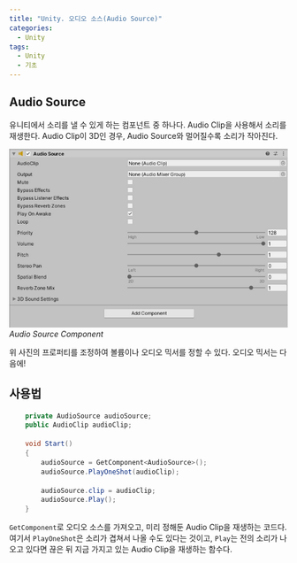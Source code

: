 ```yaml
---
title: "Unity. 오디오 소스(Audio Source)"
categories:
  - Unity
tags:
  - Unity
  - 기초
---
```


## Audio Source

유니티에서 소리를 낼 수 있게 하는 컴포넌트 중 하나다. Audio Clip을 사용해서 소리를 재생한다. Audio Clip이 3D인 경우, Audio Source와 멀어질수록 소리가 작아진다.

![2](/assets/images/unity/unity.audiosource.jpg)
_Audio Source Component_

위 사진의 프로퍼티를 조정하여 볼륨이나 오디오 믹서를 정할 수 있다. 오디오 믹서는 다음에!

## 사용법

```c#
    private AudioSource audioSource;
    public AudioClip audioClip;

    void Start()
    {
        audioSource = GetComponent<AudioSource>();
        audioSource.PlayOneShot(audioClip);

        audioSource.clip = audioClip;
        audioSource.Play();
    }
```

`GetComponent`로 오디오 소스를 가져오고, 미리 정해둔 Audio Clip을 재생하는 코드다. 여기서 `PlayOneShot`은 소리가 겹쳐서 나올 수도 있다는 것이고, `Play`는 전의 소리가 나오고 있다면 끊은 뒤 지금 가지고 있는 Audio Clip을 재생하는 함수다.